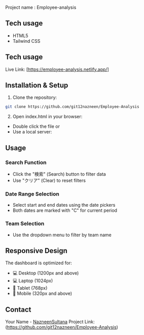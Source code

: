 Project name : Employee-analysis


## Tech usage
- HTML5
- Tailwind CSS 

## Tech usage
Live Link: [https://employee-analysis.netlify.app/]


## Installation & Setup

1. Clone the repository:
```bash
git clone https://github.com/git12nazneen/Employee-Analysis

```

2. Open index.html in your browser:


- Double click the file or
- Use a local server:

## Usage

### Search Function

- Click the "検索" (Search) button to filter data
- Use "クリア" (Clear) to reset filters


### Date Range Selection

- Select start and end dates using the date pickers
- Both dates are marked with "C" for current period


### Team Selection

- Use the dropdown menu to filter by team name

## Responsive Design

The dashboard is optimized for:

- 💻 Desktop (1200px and above)
- 💻 Laptop (1024px)
- 📱 Tablet (768px)
- 📱 Mobile (320px and above)

## Contact

Your Name - [NazneenSultana](https://www.linkedin.com/in/nazneen-sultana-6a9746289/)
Project Link: (https://github.com/git12nazneen/Employee-Analysis)


